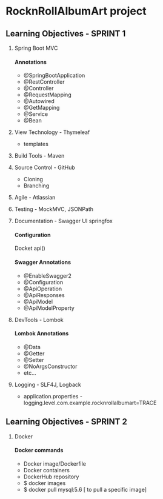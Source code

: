 # RocknRollAlbumArt project

## Learning Objectives - SPRINT 1

1. Spring Boot MVC
    #### Annotations
    * @SpringBootApplication
    * @RestController
    * @Controller
    * @RequestMapping
    * @Autowired
    * @GetMapping
    * @Service
    * @Bean
2. View Technology - Thymeleaf
    * templates
3. Build Tools - Maven
4. Source Control - GitHub
    * Cloning
    * Branching
5. Agile - Atlassian
6. Testing - MockMVC, JSONPath
7. Documentation - Swagger UI
    springfox
    #### Configuration
    Docket api()
    
    #### Swagger Annotations
    * @EnableSwagger2
    * @Configuration
    * @ApiOperation
    * @ApiResponses
    * @ApiModel
    * @ApiModelProperty
    
8. DevTools - Lombok
    #### Lombok Annotations
    * @Data
    * @Getter
    * @Setter
    * @NoArgsConstructor
    * etc...
9.  Logging - SLF4J, Logback
    * application.properties - logging.level.com.example.rocknrollalbumart=TRACE

## Learning Objectives - SPRINT 2

1. Docker
    #### Docker commands
    
    * Docker image/Dockerfile
    * Docker containers
    * DockerHub repository
    * $ docker images
    * $ docker pull mysql:5.6  [ to pull a specific image]
    
    
    